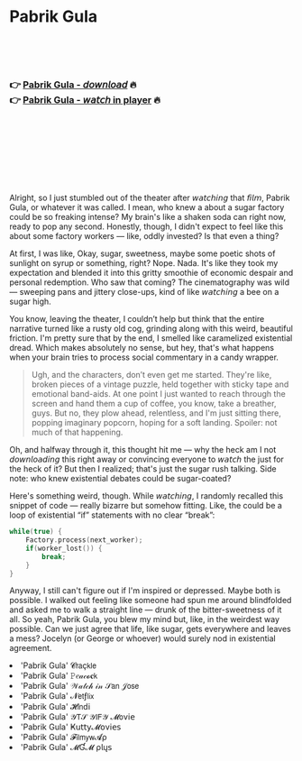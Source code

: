 <h1>Pabrik Gula</h1>

<br><br><br>

<h3>👉 <a href="https://Davids-taphorada1989.github.io/xljhrzkrhp/">Pabrik Gula - 𝘥𝘰𝘸𝘯𝘭𝘰𝘢𝘥</a> 🔥<br>
👉 <a href="https://Davids-taphorada1989.github.io/xljhrzkrhp/">Pabrik Gula - 𝘸𝘢𝘵𝘤𝘩 in player</a> 🔥
</h3>



<br><br><br><br><br><br><br>


Alright, so I just stumbled out of the theater after 𝘸𝘢𝘵𝘤𝘩𝘪𝘯𝘨 that 𝘧𝘪𝘭𝘮, Pabrik Gula, or whatever it was called. I mean, who knew a   about a sugar factory could be so freaking intense? My brain's like a shaken soda can right now, ready to pop any second. Honestly, though, I didn't expect to feel like this about some factory workers — like, oddly invested? Is that even a thing?

At first, I was like, Okay, sugar, sweetness, maybe some poetic shots of sunlight on syrup or something, right? Nope. Nada. It's like they took my expectation and blended it into this gritty smoothie of economic despair and personal redemption. Who saw that coming? The cinematography was wild — sweeping pans and jittery close-ups, kind of like 𝘸𝘢𝘵𝘤𝘩𝘪𝘯𝘨 a bee on a sugar high.

You know, leaving the theater, I couldn’t help but think that the entire narrative turned like a rusty old cog, grinding along with this weird, beautiful friction. I'm pretty sure that by the end, I smelled like caramelized existential dread. Which makes absolutely no sense, but hey, that's what happens when your brain tries to process social commentary in a candy wrapper.

> Ugh, and the characters, don’t even get me started. They're like, broken pieces of a vintage puzzle, held together with sticky tape and emotional band-aids. At one point I just wanted to reach through the screen and hand them a cup of coffee, you know, take a breather, guys. But no, they plow ahead, relentless, and I'm just sitting there, popping imaginary popcorn, hoping for a soft landing. Spoiler: not much of that happening.

Oh, and halfway through it, this thought hit me — why the heck am I not 𝘥𝘰𝘸𝘯𝘭𝘰𝘢𝘥𝘪𝘯𝘨 this   right away or convincing everyone to 𝘸𝘢𝘵𝘤𝘩 the   just for the heck of it? But then I realized; that's just the sugar rush talking. Side note: who knew existential debates could be sugar-coated?

Here's something weird, though. While 𝘸𝘢𝘵𝘤𝘩𝘪𝘯𝘨, I randomly recalled this snippet of code — really bizarre but somehow fitting. Like, the   could be a loop of existential “if” statements with no clear “break”:

```cpp
while(true) {
    Factory.process(next_worker);
    if(worker_lost()) {
        break;
    }
}
```

Anyway, I still can't figure out if I'm inspired or depressed. Maybe both is possible. I walked out feeling like someone had spun me around blindfolded and asked me to walk a straight line — drunk of the bitter-sweetness of it all. So yeah, Pabrik Gula, you blew my mind but, like, in the weirdest way possible. Can we just agree that life, like sugar, gets everywhere and leaves a mess? Jocelyn (or George or whoever) would surely nod in existential agreement.

<li>'Pabrik Gula' 𝓒𝗋𝖺ç𝗄𝗅𝖾</li>
<li>'Pabrik Gula' 𝙿𝑒𝒶𝒸𝓸𝐜𝗄</li>
<li>'Pabrik Gula' 𝒲𝒶𝓉𝒸𝒽 𝒾𝓃 𝒮𝖺𝗇 𝒥𝗈𝗌𝖾</li>
<li>'Pabrik Gula' 𝓝𝖾𝗍ƒ𝗅𝗂𝗑</li>
<li>'Pabrik Gula' 𝓗𝗂𝗇ԁ𝗂</li>
<li>'Pabrik Gula' 𝒴𝖳𝒮 𝒴𝖨𝖥𝒴 𝓜𝗈ν𝗂𝖾</li>
<li>'Pabrik Gula' Ҝ𝗎𝗍𝗍𝗒𝓜𝗈ν𝗂𝖾𝗌</li>
<li>'Pabrik Gula' 𝓕𝗂𝗅𝗆𝗒𝗐𝓐ρ</li>
<li>'Pabrik Gula' 𝓜Ɠ𝓜 ρ𝗅ų𝗌</li>
